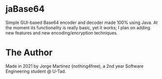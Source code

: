 # jaBase64
Simple GUI-based Base64 encoder and decoder made 100% using Java.
At the moment its functionality is really basic, yet it works; I plan on adding new features and new encoding/encryption techniques.

# The Author

Made in 2021 by Jorge Martinez (nothing4free), a 2nd year Software Engineering student @ U-Tad.
